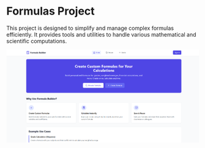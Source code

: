 # Formulas Project

This project is designed to simplify and manage complex formulas efficiently. It provides tools and utilities to handle various mathematical and scientific computations.

![Project Image](public/image.png)